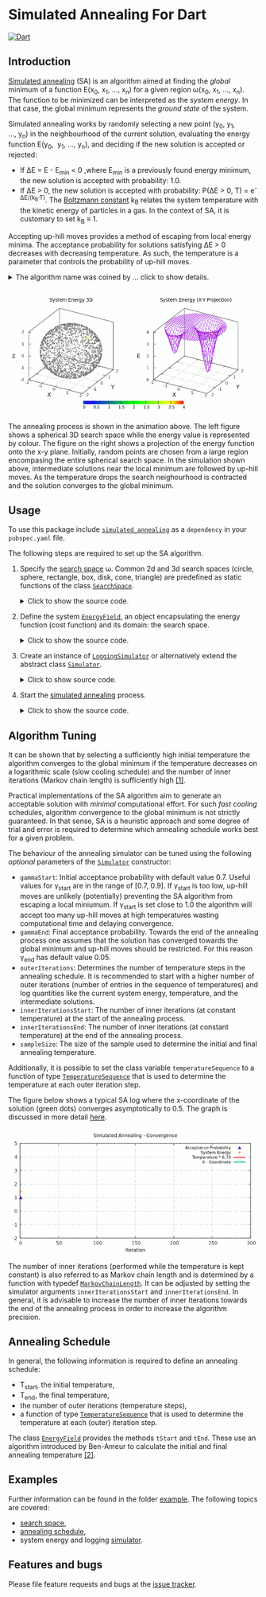 # Simulated Annealing For Dart
[![Dart](https://github.com/simphotonics/simulated_annealing/actions/workflows/dart.yml/badge.svg)](https://github.com/simphotonics/simulated_annealing/actions/workflows/dart.yml)


## Introduction
[Simulated annealing][SA-Wiki] (SA) is an algorithm aimed at finding the *global* minimum
of a function E(x<sub>0</sub>,&nbsp;x<sub>1</sub>,&nbsp;...,&nbsp;x<sub>n</sub>)
for a given region &omega;(x<sub>0</sub>,&nbsp;x<sub>1</sub>,&nbsp;...,&nbsp;x<sub>n</sub>).
The function to be minimized can be interpreted as the
*system energy*. In that case, the global minimum represents
the *ground state* of the system.

Simulated annealing works by randomly
selecting a new point (y<sub>0</sub>,&nbsp;y<sub>1</sub>,&nbsp;
...,&nbsp;y<sub>n</sub>)  in the neighbourhood of the
current solution, evaluating the energy function E(y<sub>0</sub>,&nbsp;
y<sub>1</sub>,&nbsp;...,&nbsp;y<sub>n</sub>),
and deciding if the new solution is accepted or rejected:
* If &Delta;E = E - E<sub>min</sub> < 0 ,where E<sub>min</sub> is a previously
found energy minimum, the new solution is accepted with probability: 1.0.
* If &Delta;E > 0, the new solution is accepted with probability:
P(&Delta;E > 0, T) = e<sup>-&Delta;E/(k<sub>B</sub>&middot;T)</sup>.
The [Boltzmann constant][Boltzmann] k<sub>B</sub>  relates the system
temperature with the kinetic energy of particles in a gas.
In the context of SA, it is customary to set k<sub>B</sub>&nbsp;&equiv;&nbsp;1.

Accepting up-hill moves provides a method of escaping from local energy minima.
The acceptance probability for solutions satisfying &Delta;E > 0
decreases with decreasing temperature. As such, the temperature is a parameter
that controls the probability of up-hill moves.

<details><summary> The algorithm name was coined by ... click to show details.
</summary>
Kirkpatrick et al. and was
derived from the process of annealing a metal alloy or glass.
The first step of the annealing process consists of heating a
solid material above a critical temperature. This allows its atoms to gain
sufficient kinetic energy to be able to rearrange themselves.
Then the temperature is decreased sufficiently slowly
in order to minimize atomic lattice defects as the material solidifies.

</details>

![Energy Simulated Annealing](https://github.com/simphotonics/simulated_annealing/raw/main/images/energy_composite.gif)

The annealing process is shown in the animation above. The left figure shows a
spherical 3D search space while the energy value is represented by colour.
The figure on the right shows a projection of the energy function onto the
x-y plane. Initially, random points are chosen
from a large region encompasing the entire spherical search space.
 In the simulation shown above, intermediate solutions
near the local minimum are followed by up-hill moves.
As the temperature drops the search neighourhood
is contracted and the solution converges to the
global minimum.

## Usage
To use this package include [`simulated_annealing`][simulated_annealing]
as a `dependency` in your `pubspec.yaml` file.

The following steps are required to set up the SA algorithm.
1. Specify the [search space][search space] &omega;.
   Common 2d and 3d search spaces
   (circle, sphere, rectangle, box, disk, cone, triangle)
   are predefined as static functions of the
   class [`SearchSpace`][SearchSpace].

   <details><summary> Click to show the source code.</summary>

    ```Dart
    // Defining a spherical space in terms of Cartesian Coordinates
    // using parametric intervals.
    import 'dart:math';

    import 'package:list_operators/list_operators.dart';
    import 'package:simulated_annealing/simulated_annealing.dart';

    final radius = 2;
    final x = FixedInterval(-radius, radius, name: 'x');

    num yLimit() => sqrt(pow(radius, 2) - pow(x.next(), 2));
    final y = ParametricInterval(() => -yLimit(), yLimit, name: 'y');

    num zLimit() => sqrt(pow(radius, 2) - pow(y.next(), 2) - pow(x.next(), 2));
    final z = ParametricInterval(() => -zLimit(), zLimit, name: 'z');

    final deltaPositionMin = <num>[1e-6, 1e-6, 1e-6];
    final space = SearchSpace.parametric([x, y, z]);
    ```
    </details>


2. Define the system [`EnergyField`][EnergyField], an object encapsulating
   the energy function (cost function) and its domain: the search space.

   <details><summary> Click to show the source code.</summary>

    ```Dart
    // Defining an energy function.
    final globalMin = [0.5, 0.7, 0.8];
    final localMin = [-1.0, -1.0, -0.5];
    num energy(List<num> position) {
      return 4.0 -
          4.0 * exp(-4 * globalMin.distance(position)) -
          0.3 * exp(-6 * localMin.distance(position));
    }

    final field = EnergyField(
      energy,
      space,
    );

    ```
    </details>
3. Create an instance of [`LoggingSimulator`][LoggingSimulator] or
   alternatively extend the abstract class [`Simulator`][SimulatorClass].
    <details><summary> Click to show source code.</summary>

    ```Dart
    import 'dart:io';
    import 'package:list_operators/list_operators.dart';
    import 'package:simulated_annealing/simulated_annealing.dart';
    import '../../test/src/energy_field_instance.dart';

      // Construct a simulator instance.
      final simulator = LoggingSimulator(
        field, // Defined in file `energy_field_example.dart'
        gammaStart: 0.8,
        gammaEnd: 0.05,
        outerIterations: 100,
        innerIterationsStart: 2,
        innerIterationsEnd: 10,
      );

      // The perturbation magnitude at the end of the annealing cycle.
      simulator.deltaPositionEnd = [1e-7, 1e-7, 1e-7];
    ```
    </details>

4. Start the [simulated annealing][simulator] process.
    <details><summary> Click to show the source code.</summary>

    ```Dart

    /// To run this program navigate to the root folder in your local
    /// copy of the package `simulated_annealing` and use the command:
    /// $ dart example/bin/simulated_annealing_example.dart
    void main() async {
      print(await simulator.info);

      print('Start annealing process ...');
      final xSol = await simulator.anneal(
        isRecursive: true,
        isVerbose: true,
      );
      print('Annealing ended.');
      print('Writing log to file: example/data/log.dat');
      await File('example/data/log.dat').writeAsString(simulator.export());
      print('Finished writing. ');

      print('Solution: $xSol');
      print('xSol - globalMin: ${xSol - globalMin}.');
    }
    ```
    </details>


## Algorithm Tuning

It can be shown that by selecting a sufficiently high initial
temperature the algorithm converges to the global minimum if the temperature
decreases on a logarithmic scale (slow cooling schedule) and
the number of inner iterations (Markov chain length)
is sufficiently high [\[1\]][nikolaev2010].

Practical implementations of the SA algorithm aim to generate
an acceptable solution with *minimal* computational effort.
For such *fast cooling* schedules, algorithm convergence to the
global minimum is not
strictly guaranteed. In that sense, SA is a heuristic approach and some
degree of trial and error is required to determine which annealing schedule
works best for a given problem.


The behaviour of the annealing simulator can be tuned using the following *optional* parameters of the [`Simulator`][SimulatorClass] constructor:
* `gammaStart`: Initial acceptance probability with default value 0.7. Useful values for &gamma;<sub>start</sub>
are in the range of \[0.7,&nbsp;0.9\]. If &gamma;<sub>start</sub> is too low, up-hill moves are unlikely (potentially) preventing the SA algorithm from
escaping a local miniumum. If &gamma;<sub>start</sub> is set close to 1.0 the algorithm will accept
too many up-hill moves at high temperatures wasting computational time and delaying convergence.
* `gammaEnd`: Final acceptance probability. Towards the end of the annealing process one assumes
   that the solution has converged towards the global minimum and up-hill moves should be restricted. For this reason &gamma;<sub>end</sub> has default value 0.05.
* `outerIterations`: Determines the number of temperature steps in the annealing schedule.
   It is recommended to start with a higher number of
   outer iterations (number of entries in the sequence of temperatures) and log
   quantities like the current system energy, temperature, and the intermediate solutions.
* `innerIterationsStart`: The number of inner iterations (at constant temperature)
   at the start of the annealing process.
* `innerIterationsEnd`: The number of inner iterations (at constant temperature)
   at the end of the annealing process.
* `sampleSize`: The size of the sample used to determine the initial and final
   annealing temperature.


Additionally, it is possible to set the class variable `temperatureSequence`
to a function of type [`TemperatureSequence`][TemperatureSequence]
that is used to determine the temperature at each outer iteration step.


The figure below shows a typical SA log where the x-coordinate of the solution (green dots)
converges asymptotically to 0.5.
The graph is discussed in more detail [here].

![Convergence Graph](https://github.com/simphotonics/simulated_annealing/raw/main/images/convergence.gif)

The number of inner iterations (performed while the temperature is kept constant)
is also referred to as Markov chain length and is determined by a
function with typedef [`MarkovChainLength`][MarkovChainLength]. It can be adjusted by setting the
simulator arguments `innerIterationsStart` and `innerIterationsEnd`. In general,
it is advisable to increase the number of inner Iterations towards the end of
the annealing process in order to increase the algorithm precision.


## Annealing Schedule

In general, the following information is required to define an annealing schedule:
* T<sub>start</sub>, the initial temperature,
* T<sub>end</sub>, the final temperature,
* the number of outer iterations (temperature steps),
* a function of type [`TemperatureSequence`][TemperatureSequence]
  that is used to determine the temperature at each (outer) iteration step.

The class [`EnergyField`][EnergyField] provides the methods `tStart` and `tEnd`.
These use an algorithm introduced by Ben-Ameur to calculate the
initial and final annealing temperature [\[2\]][ben-ameur2004].


## Examples

Further information can be found in the folder [example]. The following topics are covered:
- [search space],
- [annealing schedule],
- system energy and logging [simulator].



## Features and bugs

Please file feature requests and bugs at the [issue tracker][tracker].

[tracker]: https://github.com/simphotonics/simulated_annealing/issues

[example]: https://github.com/simphotonics/simulated_annealing/tree/main/example

[anneal]: https://pub.dev/documentation/simulated_annealing/latest/simulated_annealing/Simulator/anneal.html

[annealing schedule]: https://github.com/simphotonics/simulated_annealing/tree/main/example/ANNEALING_SCHEDULE.md

[Boltzmann]: https://en.wikipedia.org/wiki/Boltzmann_constant

[EnergyField]: https://pub.dev/documentation/simulated_annealing/latest/simulated_annealing/EnergyField-class.html

[here]: https://github.com/simphotonics/simulated_annealing/tree/main/example/SIMULATOR.md

[kirkpatrick1983]: https://doi.org/10.1126%2Fscience.220.4598.671

[ledesma2008]: https://cdn.intechopen.com/pdfs/4631/InTech-Practical_considerations_for_simulated_annealing_implementation.pdf

[LoggingSimulator]: https://pub.dev/documentation/simulated_annealing/latest/simulated_annealing/LoggingSimulator-class.html

[MarkovChainLength]: https://pub.dev/documentation/simulated_annealing/latest/simulated_annealing/MarkovChainLength.html

[nikolaev2010]: https://doi.org/10.1007/978-1-4419-1665-5_1

[simulated_annealing]: https://pub.dev/packages/simulated_annealing

[SimulatorClass]: https://pub.dev/documentation/simulated_annealing/latest/simulated_annealing/Simulator-class.html

[SA-Wiki]: https://en.wikipedia.org/wiki/Simulated_annealing

[search space]: https://github.com/simphotonics/simulated_annealing/tree/main/example/SEARCH_SPACE.md

[SearchSpace]: https://pub.dev/documentation/simulated_annealing/latest/simulated_annealing/SearchSpace-class.html

[simulator]: https://github.com/simphotonics/simulated_annealing/tree/main/example/SIMULATOR.md

[TemperatureSequence]: https://pub.dev/documentation/simulated_annealing/latest/simulated_annealing/TemperatureSequence.html

[ben-ameur2004]: https://www.researchgate.net/publication/227061666_Computing_the_Initial_Temperature_of_Simulated_Annealing